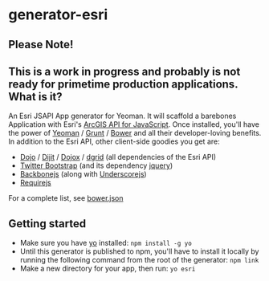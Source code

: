 generator-esri
===
Please Note!
---
This is a work in progress and probably is not ready for primetime production applications.
What is it?
---
An Esri JSAPI App generator for Yeoman. It will scaffold a barebones Application with Esri's [ArcGIS API for JavaScript](https://developers.arcgis.com/en/javascript/jsapi).
Once installed, you'll have the power of 
[Yeoman](http://yeoman.io/) / 
[Grunt](http://gruntjs.com/) / 
[Bower](http://bower.io/) and all their developer-loving benefits.
In addition to the Esri API, other client-side goodies you get are:
* [Dojo](http://dojotoolkit.org/) /
[Dijit](http://dojotoolkit.org/reference-guide/1.8/dijit/) / 
[Dojox](http://dojotoolkit.org/reference-guide/1.8/dojox/) /
[dgrid](http://github.com/SitePen/dgrid)
(all dependencies of the Esri API)
* [Twitter Bootstrap](http://twitter.github.com/bootstrap) (and its dependency [jquery](http://jquery.com/))
* [Backbonejs](https://github.com/jashkenas/backbone) (along with [Underscorejs](https://github.com/jashkenas/underscore))
* [Requirejs](http://requirejs.org/)
   
For a complete list, see [bower.json](https://github.com/jpeterson/generator-esri/blob/master/app/templates/_bower.json)
## Getting started
- Make sure you have [yo](https://github.com/yeoman/yo) installed:
    `npm install -g yo`
- Until this generator is published to npm, you'll have to install it locally by running the following command from the root of the generator: `npm link`
- Make a new directory for your app, then run: `yo esri`
